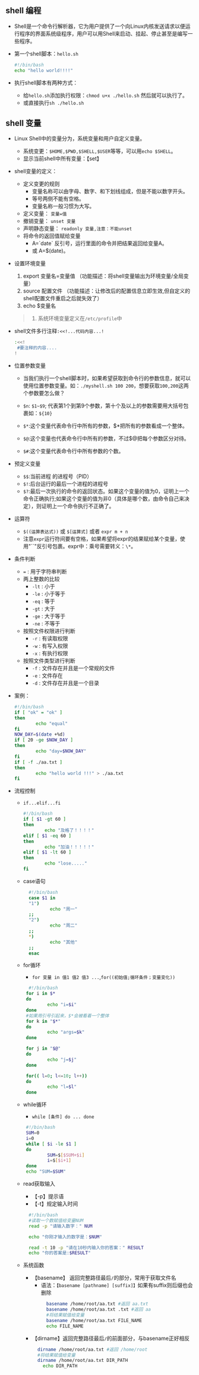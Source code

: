## shell 编程

- Shell是一个命令行解析器，它为用户提供了一个向Linux内核发送请求以便运行程序的界面系统级程序，用户可以用Shell来启动、挂起、停止甚至是编写一些程序。

- 第一个shell脚本：`hello.sh`
  ```bash
  #!/bin/bash
  echo "hello world!!!!"
  ```

- 执行shell脚本有两种方式：
  - 给`hello.sh`添加执行权限：`chmod u+x ./hello.sh` 然后就可以执行了。
  - 或直接执行`sh ./hello.sh`

## shell 变量
 - Linux Shell中的变量分为，系统变量和用户自定义变量。
   - 系统变更：`$HOME,$PWD,$SHELL,$USER`等等，可以用`echo $SHELL`。
   - 显示当前shell中所有变量：【set】

 - shell变量的定义：
   - 定义变更的规则
     - 变量名称可以由字母、数字、和下划线组成，但是不能以数字开头。
     - 等号两侧不能有空格。
     - 变量名称一般习惯为大写。
   - 定义变量： `变量=值`
   - 撤销变量： `unset 变量`
   - 声明静态变量： `readonly 变量,注意：不能unset`
   - 将命令的返回值赋给变量
     - A=\`date\` 反引号，运行里面的命令并把结果返回给变量A。
     - 或 A=$(date)。
- 设置环境变量
  1. export 变量名=变量值 （功能描述：将shell变量输出为环境变量/全局变量）
  2. source 配置文件 （功能描述：让修改后的配置信息立即生效,但自定义的shell配置文件重启之后就失效了）
  3. echo $变量名

  > 1. 系统环境变量定义在`/etc/profile`中

- shell文件多行注释`:<<!...代码内容...!`
  ```bash
  :<<!
   #要注释的内容....
  !
  ```

- 位置参数变量
  - 当我们执行一个shell脚本时，如果希望获取到命令行的参数信息，就可以使用位置参数变量。如：`./myshell.sh 100 200`，想要获取`100,200`这两个参数要怎么做？

  - `$n`: `$1~$9`; 代表第1个到第9个参数，第十个及以上的参数需要用大括号包裹如：`${10}`
  - `$*`:这个变量代表命令行中所有的参数，$*把所有的参数看成一个整体。
  - `$@`:这个变量也代表命令行中所有的参数，不过$@把每个参数区分对待。
  - `$#`:这个变量代表命令行中所有参数的个数。
- 预定义变量
  - `$$`:当前进程 的进程号（PID）
  - `$!`:后台运行的最后一个进程的进程号
  - `$?`:最后一次执行的命令的返回状态。如果这个变量的值为0，证明上一个命令正确执行;如果这个变量的值为非0（具体是哪个数，由命令自己来决定），则证明上一个命令执行不正确了。
   
- 运算符
  - `$((运算表达式))` 或 `$[运算式]` 或者 `expr m + n `
  - 注意`expr`运行符间要有空格，如果希望将expr的结果赋给某个变量，使用"``"反引号包裹。expr中：乘号需要转义：`\*`。
- 条件判断
  - `=` : 用于字符串判断
  - 两上整数的比较
    - `-lt` : 小于
    - `-le` : 小于等于
    - `-eq` : 等于
    - `-gt` : 大于
    - `-ge` : 大于等于
    - `-ne` : 不等于
  - 按照文件权限进行判断
    - `-r` : 有读取权限
    - `-w` : 有写入权限
    - `-x` : 有执行权限
  - 按照文件类型进行判断
    - `-f` : 文件存在并且是一个常规的文件
    - `-e` : 文件存在
    - `-d` : 文件存在并且是一个目录

- 案例：
  ```bash
  #!/bin/bash
  if [ "ok" = "ok" ]
  then
          echo "equal"
  fi
  NOW_DAY=$(date +%d)
  if [ 20 -ge $NOW_DAY ]
  then
          echo "day=$NOW_DAY"
  fi
  if [ -f ./aa.txt ]
  then
          echo "hello world !!!" > ./aa.txt
  fi
  ```

- 流程控制
  - `if...elif...fi`
    ```bash
    #!/bin/bash
    if [ $1 -gt 60 ]
    then
            echo "及格了！！！！"
    elif [ $1 -eq 60 ]
    then
            echo "加油！！！！！"
    elif [ $1 -lt 60 ]
    then
            echo "lose....."
    fi
    ```
  - case语句
    ```bash
      #!/bin/bash
      case $1 in
      "1") 
              echo "周一"
      ;;
      "2")
              echo "周二"
      ;;
      *)
              echo "其他"
      ;;
      esac
    ```
  - for循环
     - `for 变量 in 值1 值2 值3 ...`,`for((初始值;循环条件；变量变化))`  
     ```bash
       #!/bin/bash
      for i in $*
      do
              echo "i=$i"
      done
      #如果用引号引起来，$*会被看着一个整体
      for k in "$*"
      do
              echo "args=$k"
      done

      for j in "$@"
      do
              echo "j=$j"
      done

      for(( l=0; l<=10; l++))
      do
              echo "l=$l"
      done

     ```

  - while循环
    - `while [条件] do ... done`
     ```bash
      #!/bin/bash
      SUM=0
      i=0
      while [ $i -le $1 ]
      do
              SUM=$[$SUM+$i]
              i=$[$i+1]
      done
      echo "SUM=$SUM"
     ```
  - read获取输入
      - 【-p】提示语
      - 【-t】规定输入时间
    ```bash
      #!/bin/bash
      #读取一个数赋值给变量NUM
      read -p "请输入数字：" NUM

      echo "你刚才输入的数字是：$NUM"

      read -t 10 -p "请在10秒内输入你的答案：" RESULT
      echo "你的答案是:$RESULT"

    ```

  - 系统函数
    - 【basename】 返回完整路径最后`/`的部分，常用于获取文件名
      - 语法：`【basename [pathname] [suffix]】`如果有suffix则后缀也会删除
        ```bash
          basename /home/root/aa.txt #返回 aa.txt
          basename /home/root/aa.txt .txt #返回 aa
          #将结果赋值给变量
          basename /home/root/aa.txt FILE_NAME
          echo FILE_NAME
        ```
    - 【dirname】返回完整路径最后`/`的前面部分，与basename正好相反
      ```bash
        dirname /home/root/aa.txt #返回 /home/root
        #将结果赋值给变量
        dirname /home/root/aa.txt DIR_PATH
          echo DIR_PATH
      ```


